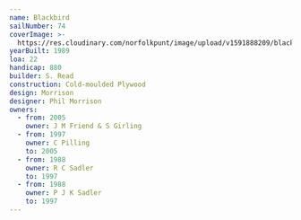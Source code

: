 ```yaml
---
name: Blackbird
sailNumber: 74
coverImage: >-
  https://res.cloudinary.com/norfolkpunt/image/upload/v1591888209/blackbird-74.jpg
yearBuilt: 1989
loa: 22
handicap: 880
builder: S. Read
construction: Cold-moulded Plywood
design: Morrison
designer: Phil Morrison
owners:
  - from: 2005
    owner: J M Friend & S Girling
  - from: 1997
    owner: C Pilling
    to: 2005
  - from: 1988
    owner: R C Sadler
    to: 1997
  - from: 1988
    owner: P J K Sadler
    to: 1997
---
```


